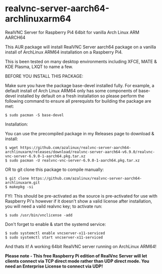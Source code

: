 # realvnc-server-aarch64-archlinuxarm64

RealVNC Server for Raspberry Pi4 64bit for vanilla Arch Linux ARM AARCH64

This AUR package will install RealVNC Server aarch64 package on a vanilla install of ArchLinux ARM64 installation on a Raspberry Pi4.

This is been tested on many desktop environments including XFCE, MATE & KDE Plasma, LXQT to name a few.

BEFORE YOU INSTALL THIS PACKAGE:

Make sure you have the package base-devel installed fully. For example, a default install of Arch Linux ARM64 only has some components of base-devel installed by default on a fresh installation so please perform the following command to ensure all prerequists for building the package are met:   
```
$ sudo pacman -S base-devel
```
Installation:

You can use the precompiled package in my Releases page to download & install:

```
$ wget https://github.com/azalinux/realvnc-server-aarch64-archlinuxarm/releases/download/realvnc-server-aarch64-v6.9.0/realvnc-vnc-server-6.9.0-1-aarch64.pkg.tar.xz
$ sudo pacman -U realvnc-vnc-server-6.9.0-1-aarch64.pkg.tar.xz
```

OR to git clone this package to compile manually:

```
$ git clone https://github.com/azalinux/realvnc-server-aarch64-archlinuxarm.git
$ makepkg -si
```

FYI: This should be pre-activated as the source is pre-activated for use with Raspberry Pi's however if it doesn't show a valid license after installation, you will need a vaild realvnc key; to activate run: 
```
$ sudo /usr/bin/vnclicense -add
````
Don't forget to enable & start the systemd service: 
```
$ sudo systemctl enable vncserver-x11-serviced
$ sudo systemctl start vncserver-x11-serviced
```
And thats it! A working 64bit RealVNC server running on ArchLinux ARM64!

**Please note - This free Raspberry Pi edition of RealVnc Server will let clients connect via TCP direct mode rather than UDP direct mode. You need an Enterprise License to connect via UDP!**
